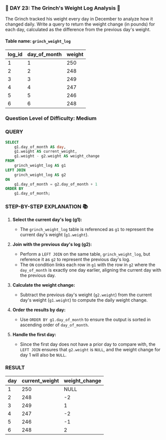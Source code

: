 ### 🎄 **DAY 23: The Grinch's Weight Log Analysis** 🎄

The Grinch tracked his weight every day in December to analyze how it changed daily. Write a query to return the weight change (in pounds) for each day, calculated as the difference from the previous day's weight.


#### **Table name: `grinch_weight_log`**

| log_id | day_of_month | weight |
|--------|--------------|--------|
| 1      | 1            | 250    |
| 2      | 2            | 248    |
| 3      | 3            | 249    |
| 4      | 4            | 247    |
| 5      | 5            | 246    |
| 6      | 6            | 248    |


### **Question Level of Difficulty:** Medium


### **QUERY**
```sql
SELECT 
    g1.day_of_month AS day,
    g1.weight AS current_weight,
    g1.weight - g2.weight AS weight_change
FROM 
    grinch_weight_log AS g1
LEFT JOIN 
    grinch_weight_log AS g2
ON 
    g1.day_of_month = g2.day_of_month + 1
ORDER BY 
    g1.day_of_month;
```



### **STEP-BY-STEP EXPLANATION** 📚

1. **Select the current day's log (g1):**
   - The `grinch_weight_log` table is referenced as `g1` to represent the current day's weight (`g1.weight`).

2. **Join with the previous day's log (g2):**
   - Perform a `LEFT JOIN` on the same table, `grinch_weight_log`, but reference it as `g2` to represent the previous day's log.
   - The `ON` condition links each row in `g1` with the row in `g2` where the `day_of_month` is exactly one day earlier, aligning the current day with the previous day.

3. **Calculate the weight change:**
   - Subtract the previous day's weight (`g2.weight`) from the current day's weight (`g1.weight`) to compute the daily weight change.

4. **Order the results by day:**
   - Use `ORDER BY g1.day_of_month` to ensure the output is sorted in ascending order of `day_of_month`.

5. **Handle the first day:**
   - Since the first day does not have a prior day to compare with, the `LEFT JOIN` ensures that `g2.weight` is `NULL`, and the weight change for day 1 will also be `NULL`.



### **RESULT**

| day | current_weight | weight_change |
|-----|----------------|---------------|
| 1   | 250            | NULL          |
| 2   | 248            | -2            |
| 3   | 249            | 1             |
| 4   | 247            | -2            |
| 5   | 246            | -1            |
| 6   | 248            | 2             |

